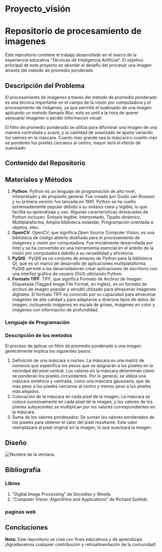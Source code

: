 # Proyecto_visión
# Repositorio de procesamiento de imagenes
Este repositorio contiene el trabajo desarrollado en el marco de la experiencia educativa "Técnicas de Inteligencia Artificial". El objetivo principal de este proyecto es abordar el desafío del procesar una imagen atravez del metodo de promedio ponderado

## Descripción del Problema
El procesamiento de imágenes a través del método de promedio ponderado es una técnica importante en el campo de la visión por computadora y el procesamiento de imágenes, ya que permite el suabisado de una imagen aplicando un metodo llamado Blur, esto es until a la hora de querer sensuarar imagener o perder informacion visual:

El filtro de promedio ponderado se utiliza para difuminar una imagen de una manera controlada y suave, y la cantidad de suavizado se ajusta variando los valores en la máscara. Cuanto más grande sea la máscara o cuanto más se ponderen los píxeles cercanos al centro, mayor será el efecto de suavizado.
## Contenido del Repositorio
## Materiales y Métodos
1. **Python**: Python es un lenguaje de programación de alto nivel, interpretado y de propósito general. Fue creado por Guido van Rossum y su primera versión fue lanzada en 1991. Python se ha vuelto extremadamente popular debido a su sintaxis clara y legible, lo que facilita su aprendizaje y uso. Algunas características destacadas de Python incluyen: Sintaxis legible, Interpretado, Tipado dinámico, Multiplataforma, Amplia biblioteca estándar, Programación orientada a objetos, etec.
2. **OpenCV**: OpenCV, que significa Open Source Computer Vision, es una biblioteca de código abierto diseñada para el procesamiento de imágenes y visión por computadora. Fue inicialmente desarrollada por Intel y se ha convertido en una herramienta esencial en el ámbito de la visión por computadora debido a su versatilidad y eficiencia.
3. **PyQt6** : PyQt6 es un conjunto de enlaces de Python para la biblioteca Qt, que es un marco de desarrollo de aplicaciones multiplataforma. PyQt6 permite a los desarrolladores crear aplicaciones de escritorio con una interfaz gráfica de usuario (GUI) utilizando Python.
4. **Formato TIFF**: TIFF, que significa Formato de Archivo de Imagen Etiquetada (Tagged Image File Format, en inglés), es un formato de archivo de imagen popular y versátil utilizado para almacenar imágenes digitales. El formato TIFF es conocido por su capacidad para almacenar imágenes de alta calidad y para adaptarse a diversos tipos de datos de imagen, incluyendo imágenes en escala de grises, imágenes en color y imágenes con información de profundidad.

### Lenguaje de Programación

### Descripción de los metodos
El proceso de aplicar un filtro de promedio ponderado a una imagen generalmente implica los siguientes pasos:
1. Definición de una máscara o núcleo: La máscara es una matriz de números que especifica los pesos que se asignarán a los píxeles en la vecindad del píxel central. Los valores en la máscara determinan cómo se ponderan los píxeles circundantes. Por lo general, se utiliza una máscara simétrica y centrada, como una máscara gaussiana, que da más peso a los píxeles cercanos al centro y menos peso a los píxeles más alejados.
2. Colocación de la máscara en cada píxel de la imagen: La máscara se coloca sucesivamente en cada píxel de la imagen, y los valores de los píxeles subyacentes se multiplican por los valores correspondientes en la máscara.
3. Suma de los valores ponderados: Se suman los valores ponderados de los píxeles para obtener el valor del píxel resultante. Este valor reemplazará al píxel original en la imagen, lo que suavizará la imagen.
## Diseño
![Nombre de la ventana](https://github.com/AngelYoval/Proyecto_vision/assets/97262879/fd93b141-15e3-47dc-92ad-f9f156ec5324)

## Bibliografia
### Libros
1. "Digital Image Processing" de González y Woods
2. "Computer Vision: Algorithms and Applications" de Richard Szeliski
### paginas web

## Concluciones
**Nota:** Este repositorio se crea con fines educativos y de aprendizaje. ¡Agradecemos cualquier contribución y retroalimentación de la comunidad!
